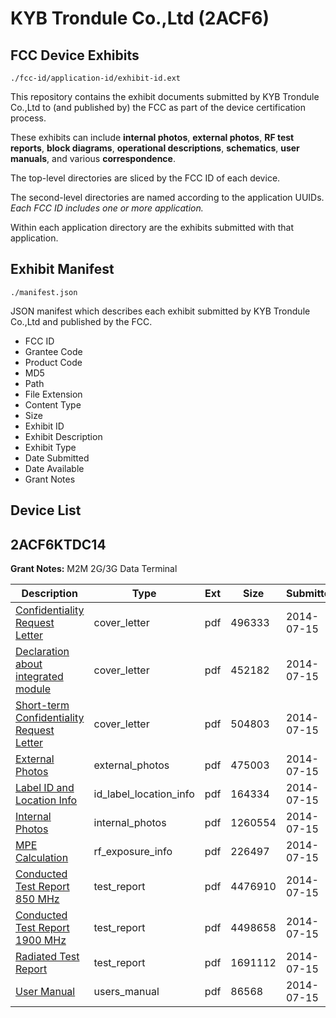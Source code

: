 # KYB Trondule Co.,Ltd (2ACF6)
## FCC Device Exhibits

```
./fcc-id/application-id/exhibit-id.ext
```

This repository contains the exhibit documents submitted by KYB Trondule Co.,Ltd to (and published by) the FCC as part of the device certification process.

These exhibits can include **internal photos**, **external photos**, **RF test reports**, **block diagrams**, **operational descriptions**, **schematics**, **user manuals**, and various **correspondence**.

The top-level directories are sliced by the FCC ID of each device.

The second-level directories are named according to the application UUIDs. *Each FCC ID includes one or more application.*

Within each application directory are the exhibits submitted with that application. 

## Exhibit Manifest

```
./manifest.json
```

JSON manifest which describes each exhibit submitted by KYB Trondule Co.,Ltd and published by the FCC.

- FCC ID
- Grantee Code
- Product Code
- MD5
- Path
- File Extension
- Content Type
- Size
- Exhibit ID
- Exhibit Description
- Exhibit Type
- Date Submitted
- Date Available
- Grant Notes

## Device List
## 2ACF6KTDC14
**Grant Notes:** M2M 2G/3G Data Terminal

| Description | Type | Ext | Size | Submitted | Available |
| ----------- | ---- | --- | ---- | --------- | --------- |
| [Confidentiality Request Letter](2ACF6KTDC14/2968bba92d2a42fa7d127e9731d6d2b8/2325245.pdf) | cover_letter | pdf | 496333 | 2014-07-15 | 2014-07-15 |
| [Declaration about integrated module](2ACF6KTDC14/2968bba92d2a42fa7d127e9731d6d2b8/2325246.pdf) | cover_letter | pdf | 452182 | 2014-07-15 | 2014-07-15 |
| [Short-term Confidentiality Request Letter](2ACF6KTDC14/2968bba92d2a42fa7d127e9731d6d2b8/2325258.pdf) | cover_letter | pdf | 504803 | 2014-07-15 | 2014-07-15 |
| [External Photos](2ACF6KTDC14/2968bba92d2a42fa7d127e9731d6d2b8/2325247.pdf) | external_photos | pdf | 475003 | 2014-07-15 | 2015-01-11 |
| [Label ID and Location Info](2ACF6KTDC14/2968bba92d2a42fa7d127e9731d6d2b8/2325249.pdf) | id_label_location_info | pdf | 164334 | 2014-07-15 | 2014-07-15 |
| [Internal Photos](2ACF6KTDC14/2968bba92d2a42fa7d127e9731d6d2b8/2325248.pdf) | internal_photos | pdf | 1260554 | 2014-07-15 | 2015-01-11 |
| [MPE Calculation](2ACF6KTDC14/2968bba92d2a42fa7d127e9731d6d2b8/2325250.pdf) | rf_exposure_info | pdf | 226497 | 2014-07-15 | 2014-07-15 |
| [Conducted Test Report 850 MHz](2ACF6KTDC14/2968bba92d2a42fa7d127e9731d6d2b8/2198148.pdf) | test_report | pdf | 4476910 | 2014-07-15 | 2014-07-15 |
| [Conducted Test Report 1900 MHz](2ACF6KTDC14/2968bba92d2a42fa7d127e9731d6d2b8/2198149.pdf) | test_report | pdf | 4498658 | 2014-07-15 | 2014-07-15 |
| [Radiated Test Report](2ACF6KTDC14/2968bba92d2a42fa7d127e9731d6d2b8/2325255.pdf) | test_report | pdf | 1691112 | 2014-07-15 | 2014-07-15 |
| [User Manual](2ACF6KTDC14/2968bba92d2a42fa7d127e9731d6d2b8/2325260.pdf) | users_manual | pdf | 86568 | 2014-07-15 | 2015-01-11 |
